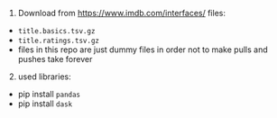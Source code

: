 1. Download from https://www.imdb.com/interfaces/ files:
- `title.basics.tsv.gz`
- `title.ratings.tsv.gz`
- files in this repo are just dummy files in order not to make pulls and pushes take forever
2. used libraries:
- pip install `pandas`
- pip install `dask`

